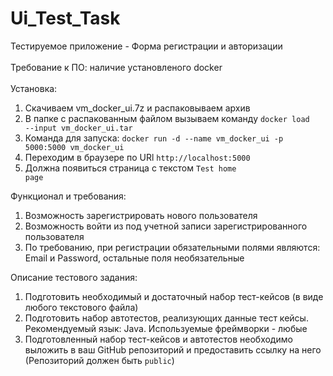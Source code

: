 # Ui_Test_Task
Тестируемое приложение - Форма регистрации и авторизации
<br><br>
Требование к ПО: наличие установленого docker<br><br>
Установка: 
1. Скачиваем vm_docker_ui.7z и распаковываем архив
3. В папке с распакованным файлом вызываем команду <code>docker load --input vm_docker_ui.tar</code>
4. Команда для запуска: <code>docker run -d --name vm_docker_ui -p 5000:5000 vm_docker_ui</code>
5. Переходим в браузере по URl <code>http://localhost:5000</code>
6. Должна появиться страница с текстом <code>Test home page</code><br>


Функционал и требования:<br>
1. Возможность зарегистрировать нового пользователя
2. Возможность войти из под учетной записи зарегистрированного пользователя
3. По требованию, при регистрации обязательными полями являются: Email и Password, остальные поля необязательные<br>


Описание тестового задания:
1. Подготовить необходимый и достаточный набор тест-кейсов (в виде любого текстового файла)
2. Подготовить набор автотестов, реализующих данные тест кейсы. Рекомендуемый язык: Java. Используемые фреймворки - любые
3. Подготовленный набор тест-кейсов и автотестов необходимо выложить в ваш GitHub репозиторий и предоставить ссылку на него (Репозиторий должен быть <code>public</code>)
